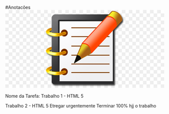 #Anotacões
![](./anota.jpg)


Nome da Tarefa:
Trabalho 1 - HTML 5

Trabalho 2 - HTML 5 Etregar urgentemente
Terminar 100% hjj o trabalho
